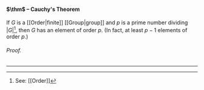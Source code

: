 #### $\thm$ – Cauchy's Theorem
If $G$ is a [[Order|finite]] [[Group|group]] and $p$ is a prime number dividing $|G|$[^1], then $G$ has an element of order $p$. (In fact, at least $p-1$ elements of order $p$.)

###### *Proof.* 
***

[^1]: See: [[Order]]